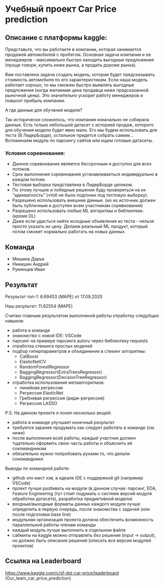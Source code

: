 # Учебный проект Car Price prediction

## Описание с платформы kaggle:

Представьте, что вы работаете в компании, которая занимается продажей автомобилей с пробегом. Основная задача компании и ее менеджеров - максимально быстро находить выгодные предложения (проще говоря, купить ниже рынка, а продать дороже рынка).

Вам поставлена задача создать модель, которая будет предсказывать стоимость автомобиля по его характеристикам.
Если наша модель работает хорошо, то мы сможем быстро выявлять выгодные предложения (когда желаемая цена продавца ниже предсказанной рыночной цены). Это значительно ускорит работу менеджеров и повысит прибыль компании.

А где данные для обучения модели?

Так исторически сложилось, что компания изначально не собирала данные. Есть только небольшой датасет с историей продаж, которого для обучения модели будет явно мало. Его мы будем использовать для теста (В ЛидерБорде), остальное придется собрать самим… Вспоминаем модуль по парсингу сайтов или ищем готовые датасеты.

### Условия соревнования:
- Данное соревнование является бессрочным и доступно для всех потоков.
- Срок выполнения соревнования устанавливаеться индивидуально в каждом потоке.
- Тестовая выборка представлена в ЛидерБорде целиком.
- По этому лучшие и победные решения буду проверяться на их "адекватность" (чтоб не было подгонки под тестовую выборку).
- Разрешено использовать внешние данные. (но их источник должен быть публичным и доступен всем участникам соревнования)
- Разрешено использовать любые ML алгоритмы и библиотеки. (кроме DL)
- Даже если удасться найти исходные объявления из теста - нельзя просто указать их цену. Делаем реальный ML продукт, который потом сможет нормально работать на новых данных.
## Команда
- Мишина Дарья
- Никишин Андрей
- Румянцев Иван
## Результат
Результат топ-1: 6.69453 (MAPE) от 17.09.2020

Наш результат:   11.62554 (MAPE)

Считаю главным результатом выполненой работы отработку следубщих навыков:
- работа в команде
- знакомство с новой IDE: VSCode
- парсинг на примере парсинга autoru через библиотеку requests
- отработка стекинга простых моделей
- подбор гиперпараметров и объединение в стекинг алгоритмы:
    - CatBoost
    - ElasticNetCV
    - RandomForestRegressor
    - BaggingRegressor(ExtraTreesRegressor)
    - BaggingRegressor(DecisionTreeRegressor)
- отработка использования метаалгоритмов:
    - линейная регрессия
    - Регрессия ElasticNet
    - Гребневая регрессия (ридж-регрессия)
    - Регрессия LASSO

P.S. На данном проекте я понял несколько вещей:
- работа в команде улучшает конечный результат
- требуется заранее продумать как следует работать в команде (см. ниже)
- после выполнения всей работы, каждый участник должен тщательно оформить свою часть работы и объяснить её сокомандникам
- обязательно нужно попробовать руками то, что делали сокомандники

Выводы по командной работе:
- github это маст хэв, в идеале IDE с поддержкой git (например VSCode)
- проект лучше разбивать на модули (в данном случае: парсинг, EDA, Feature Engineering (тут стоит подумать о системе версий модуля обработки датасета), разработка предиктивной модели)
- входные/выходные форматы данных каждого модуля лучше определить в первую очередь, после знакомства с задачей (или после подготовки base line)
- модульная организация проекта должна обеспечить возможность параллельной работы членам команды
- каждый модуль лучше выполнить в отдельном файле
- сабмиты на kaggle можно отправлять без решения (input -> output), но должно быть описание решения (описать все версии модулей проектов)

## Ссылка на Leaderboard
https://www.kaggle.com/c/sf-dst-car-price/leaderboard (Our_team_car_price_prediction)
